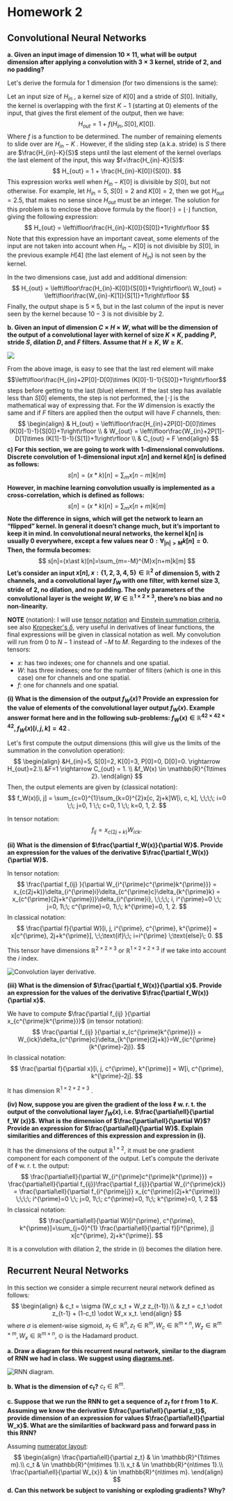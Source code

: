 # Homework 2

## Convolutional Neural Networks

**a. Given an input image of dimension $10\times 11$, what will be output dimension after applying a convolution with $3\times 3$ kernel, stride of $2$, and no padding?**

Let's derive the formula for 1 dimension (for two dimensions is the same):

Let an input size of $H_{in}$ , a kernel size of $K[0]$ and a stride of $S[0]$. Initially, the kernel is overlapping with the first $K-1$ (starting at $0$) elements of the input, that gives the first element of the output, then we have:
$$
H_{out} = 1 + f(H_{in}, S[0], K[0]).
$$
Where $f$ is a function to be determined. The number of remaining elements to slide over are $H_{in}-K$ . However, if the sliding step (a.k.a. stride) is $S$ there are $\frac{H_{in}-K}{S}$ steps until the last element of the kernel overlaps the last element of the input, this way $f=\frac{H_{in}-K}{S}$:
$$
H_{out} = 1 + \frac{H_{in}-K[0]}{S[0]}.
$$
This expression works well when $H_{in}-K[0]$ is divisible by $S[0]$, but not otherwise. For example, let $H_{in}=5$, $S[0]=2$ and $K[0]=2$, then we got $H_{out}=2.5$, that makes no sense since $H_{out}$ must be an integer. The solution for this problem is to enclose the above formula by the $\text{floor}(\cdot)=\lfloor\cdot\rfloor$ function, giving the following expression:
$$
H_{out} = \left\lfloor\frac{H_{in}-K[0]}{S[0]}+1\right\rfloor
$$
Note that this expression have an important caveat, some elements of the input are not taken into account when  $H_{in}-K[0]$ is not divisible by $S[0]$, in the previous example $H[4]$ (the last element of $H_{in}$)  is not seen by the kernel. 



In the two dimensions case, just add and additional dimension:
$$
H_{out} = \left\lfloor\frac{H_{in}-K[0]}{S[0]}+1\right\rfloor\\
W_{out} = \left\lfloor\frac{W_{in}-K[1]}{S[1]}+1\right\rfloor
$$
Finally, the output shape is $5\times5$, but in the last column of the input is never seen by the kernel because $10-3$ is not divisible by $2$.

**b. Given an input of dimension $C\times H\times W$, what will be the dimension of the output of a convolutional layer with kernel of size $K\times K$, padding $P$, stride $S$, dilation $D$, and $F$ filters. Assume that $H \geq K$, $W \geq K$.**

![](figures/convolution_formula.png)

From the above image, is easy to see that the last red element will make $$\left\lfloor\frac{H_{in}+2P[0]-D[0]\times (K[0]-1)-1}{S[0]}+1\right\rfloor$$ steps before getting to the last (blue) element. If the last step has available less than $S[0]$ elements, the step is not performed, the $\lfloor\cdot\rfloor$ is the mathematical way of expressing that. For the $W$ dimension is exactly the same and if $F$ filters are applied then the output will have $F$ channels, then:
$$
\begin{align}
& H_{out} = \left\lfloor\frac{H_{in}+2P[0]-D[0]\times (K[0]-1)-1}{S[0]}+1\right\rfloor \\
& W_{out} = \left\lfloor\frac{W_{in}+2P[1]-D[1]\times (K[1]-1)-1}{S[1]}+1\right\rfloor \\
& C_{out} = F
\end{align}
$$
**c) For this section, we are going to work with 1-dimensional convolutions. Discrete convolution of 1-dimensional input $x[n]$ and kernel $k[n]$ is defined as follows:**
$$
s[n]=(x\ast k)[n]=\sum_{m}x[n-m]k[m]
$$
**However, in machine learning convolution usually is implemented as a cross-correlation, which is defined as follows:**
$$
s[n]=(x\ast k)[n]=\sum_{m}x[n+m]k[m]
$$
**Note the difference in signs, which will get the network to learn an “flipped” kernel. In general it doesn’t change much, but it’s important to keep it in mind. In convolutional neural networks, the kernel k[n] is usually 0 everywhere, except a few values near $0: \forall_{|n|>M} k[n] = 0$. Then, the formula becomes:**
$$
s[n]=(x\ast k)[n]=\sum_{m=-M}^{M}x[n+m]k[m]
$$
**Let’s consider an input $x[n], x : \{1,2,3,4,5\} ∈ \mathbb{R}^2$ of dimension $5$, with $2$ channels, and a convolutional layer $f_W$ with one filter, with kernel size $3$, stride of $2$, no dilation, and no padding. The only parameters of the convolutional layer is the weight $W, W ∈ \mathbb{R}^{1\times 2\times 3}$, there’s no bias and no non-linearity.**

**NOTE** (notation): I will use [tensor notation](https://en.wikipedia.org/wiki/Abstract_index_notation) and [Einstein summation criteria](https://en.wikipedia.org/wiki/Einstein_notation), see also [Kronecker's $\delta$](https://en.wikipedia.org/wiki/Kronecker_delta), very useful in derivatives of linear functions, the final expressions will be given in classical notation as well. My convolution will run from $0$ to $N-1$ instead of $-M$ to $M$. Regarding to the indexes of the tensors:

- $x$: has two indexes; one for channels and one spatial. 
- $W$: has three indexes; one for the number of filters (which is one in this case) one for channels and one spatial.
- $f$: one for channels and one spatial.

**(i) What is the dimension of the output $f_W(x)$? Provide an expression for the value of elements of the convolutional layer output $f_W (x)$. Example answer format here and in the following sub-problems: $f_W(x) \in \mathbb{R}^{42\times 42\times 42}, f_W(x)[i,j,k]=42$ .**

Let's first compute the output dimensions (this will give us the limits of the summation in the convolution operation):
$$
\begin{align}
&H_{in}=5, S[0]=2, K[0]=3, P[0]=0, D[0]=0. \rightarrow H_{out}=2.\\
&F=1 \rightarrow C_{out} = 1. \\
&f_W(x) \in \mathbb{R}^{1\times 2}.
\end{align}
$$
Then, the output elements are given by (classical notation):
$$
f_W(x)[i, j] = \sum_{c=0}^{1}\sum_{k=0}^{2}x[c, 2j+k]W[i, c, k], \;\;\;\; i=0 \;\; j=0, 1 \;\; c=0, 1 \;\; k=0, 1, 2.
$$

In tensor notation:
$$
f_{ij}=x_{c(2j+k)}W_{ick}.
$$


**(ii) What is the dimension of $\frac{\partial f_W(x)}{\partial W}$. Provide an expression for the values of the derivative $\frac{\partial f_W(x)}{\partial W}$.**

In tensor notation:
$$
\frac{\partial f_{ij} }{\partial W_{i^{\prime}c^{\prime}k^{\prime}}} = x_{c(2j+k)}\delta_{i^{\prime}i}\delta_{c^{\prime}c}\delta_{k^{\prime}k} = x_{c^{\prime}(2j+k^{\prime})}\delta_{i^{\prime}i}, \;\;\;\; i, i^{\prime}=0 \;\; j=0, 1\;\; c^{\prime}=0, 1\;\; k^{\prime}=0, 1, 2.
$$
In classical notation:
$$
\frac{\partial f}{\partial W}[i, j, i^{\prime}, c^{\prime}, k^{\prime}] = x[c^{\prime}, 2j+k^{\prime}],  \;\;\text{if}\;\; i=i^{\prime} \;\text{else}\; 0.
$$


This tensor have dimensions $\mathbb{R}^{2\times 2\times 3}$ or $\mathbb{R}^{1\times 2\times 2\times 3}$ if we take into account the $i$ index.

![Convolution layer derivative.](figures/derivative_conv_layer_w.png)

**(iii) What is the dimension of $\frac{\partial f_W(x)}{\partial x}$. Provide an expression for the values of the derivative $\frac{\partial f_W(x)}{\partial x}$.**

We have to compute $\frac{\partial f_{ij} }{\partial x_{c^{\prime}k^{\prime}}}$ (in tensor notation):
$$
\frac{\partial f_{ij} }{\partial x_{c^{\prime}k^{\prime}}} = W_{ick}\delta_{c^{\prime}c}\delta_{k^{\prime}(2j+k)}=W_{ic^{\prime}(k^{\prime}-2j)}.
$$
In classical notation:
$$
\frac{\partial f}{\partial x}[i, j, c^{\prime}, k^{\prime}] = W[i, c^{\prime}, k^{\prime}-2j].
$$


It has dimension $\mathbb{R}^{1\times 2\times 2\times 3}$ .

**(iv) Now, suppose you are given the gradient of the loss $\ell$ w. r. t. the output of the convolutional layer $f_W (x)$, i.e. $\frac{\partial\ell}{\partial f_W (x)}$. What is the dimension of $\frac{\partial\ell}{\partial W}$? Provide an expression for $\frac{\partial\ell}{\partial W}$. Explain similarities and differences of this expression and expression in (i).**

It has the dimensions of the output $\mathbb{R}^{1\times 2}$, it must be one gradient component for each component of the output. Let's compute the derivate of $\ell$ w. r. t. the output:
$$
\frac{\partial\ell}{\partial W_{i^{\prime}c^{\prime}k^{\prime}}} = \frac{\partial\ell}{\partial f_{ij}}\frac{\partial f_{ij}}{\partial W_{i^{\prime}ck}} = \frac{\partial\ell}{\partial f_{i^{\prime}j}} x_{c^{\prime}(2j+k^{\prime})} \;\;\;\; i^{\prime}=0 \;\; j=0, 1\;\; c^{\prime}=0, 1\;\; k^{\prime}=0, 1, 2
$$
In classical notation:
$$
\frac{\partial\ell}{\partial W}[i^{\prime}, c^{\prime}, k^{\prime}]=\sum_{j=0}^{1} \frac{\partial\ell}{\partial f}[i^{\prime}, j] x[c^{\prime}, 2j+k^{\prime}].
$$


It is a convolution with dilation $2$, the stride in (i) becomes the dilation here.

## Recurrent Neural Networks

In this section we consider a simple recurrent neural network defined as follows:
$$
\begin{align}
& c_t = \sigma (W_c x_t + W_z z_{t-1}).\\
& z_t = c_t \odot z_{t-1} + (1-c_t) \odot W_x x_t.
\end{align}
$$
where $\sigma$ is element-wise sigmoid, $x_t\in\mathbb{R}^n, z_t \in \mathbb{R}^m, W_c \in \mathbb{R}^{m\times n}, W_z \in \mathbb{R}^{m\times m}, W_x \in \mathbb{R}^{m\times n}$, $\odot$ is the Hadamard product.

**a. Draw a diagram for this recurrent neural network, similar to the diagram
of RNN we had in class. We suggest using [diagrams.net](https://www.drawio.com/).**

![RNN diagram.](figures/rnn.png)

**b. What is the dimension of $c_t$?** $c_{t}\in \mathbb{R}^m$.

**c. Suppose that we run the RNN to get a sequence of $z_t$ for $t$ from $1$ to $K$. Assuming we know the derivative $\frac{\partial\ell}{\partial z_t}$, provide dimension of an expression for values $\frac{\partial\ell}{\partial W_x}$​. What are the similarities of backward pass and forward pass in this RNN?**

Assuming [numerator layout](https://en.wikipedia.org/wiki/Matrix_calculus):
$$
\begin{align}
\frac{\partial\ell}{\partial z_t} & \in \mathbb{R}^{1\times m}.\\
c_t & \in \mathbb{R}^{m\times 1}.\\
x_t & \in \mathbb{R}^{n\times 1}.\\
\frac{\partial\ell}{\partial W_{x}} & \in \mathbb{R}^{n\times m}.
\end{align}
$$
**d. Can this network be subject to vanishing or exploding gradients? Why?** 